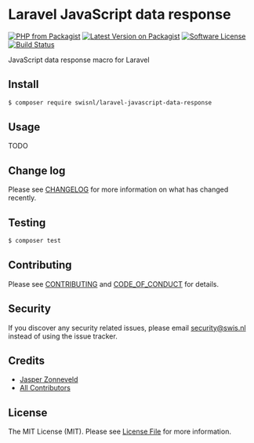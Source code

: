 # Laravel JavaScript data response

[![PHP from Packagist](https://img.shields.io/packagist/php-v/swisnl/laravel-javascript-data-response.svg)](https://packagist.org/packages/swisnl/laravel-javascript-data-response)
[![Latest Version on Packagist](https://img.shields.io/packagist/v/swisnl/laravel-javascript-data-response.svg)](https://packagist.org/packages/swisnl/laravel-javascript-data-response)
[![Software License](https://img.shields.io/packagist/l/swisnl/laravel-javascript-data-response.svg)](LICENSE)
[![Build Status](https://travis-ci.org/swisnl/laravel-javascript-data-response.svg?branch=master)](https://travis-ci.org/swisnl/laravel-javascript-data-response)

JavaScript data response macro for Laravel

## Install

``` bash
$ composer require swisnl/laravel-javascript-data-response
```

## Usage

TODO

## Change log

Please see [CHANGELOG](CHANGELOG.md) for more information on what has changed recently.

## Testing

``` bash
$ composer test
```

## Contributing

Please see [CONTRIBUTING](CONTRIBUTING.md) and [CODE_OF_CONDUCT](CODE_OF_CONDUCT.md) for details.

## Security

If you discover any security related issues, please email security@swis.nl instead of using the issue tracker.

## Credits

- [Jasper Zonneveld](https://github.com/JaZo)
- [All Contributors](../../contributors)

## License

The MIT License (MIT). Please see [License File](LICENSE.md) for more information.
